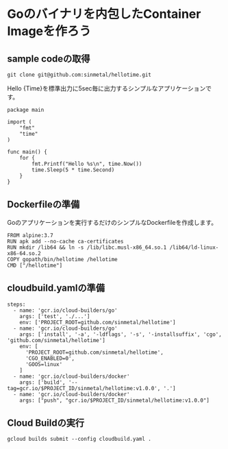 # Goのバイナリを内包したContainer Imageを作ろう

## sample codeの取得

```
git clone git@github.com:sinmetal/hellotime.git
```

Hello {Time}を標準出力に5sec毎に出力するシンプルなアプリケーションです。

```
package main

import (
	"fmt"
	"time"
)

func main() {
	for {
		fmt.Printf("Hello %s\n", time.Now())
		time.Sleep(5 * time.Second)
	}
}
```

## Dockerfileの準備

Goのアプリケーションを実行するだけのシンプルなDockerfileを作成します。

```
FROM alpine:3.7
RUN apk add --no-cache ca-certificates
RUN mkdir /lib64 && ln -s /lib/libc.musl-x86_64.so.1 /lib64/ld-linux-x86-64.so.2
COPY gopath/bin/hellotime /hellotime
CMD ["/hellotime"]
```

## cloudbuild.yamlの準備

```
steps:
  - name: 'gcr.io/cloud-builders/go'
    args: ['test', './...']
    env: ['PROJECT_ROOT=github.com/sinmetal/hellotime']
  - name: 'gcr.io/cloud-builders/go'
    args: ['install', '-a', '-ldflags', '-s', '-installsuffix', 'cgo', 'github.com/sinmetal/hellotime']
    env: [
      'PROJECT_ROOT=github.com/sinmetal/hellotime',
      'CGO_ENABLED=0',
      'GOOS=linux'
    ]
  - name: 'gcr.io/cloud-builders/docker'
    args: ['build', '--tag=gcr.io/$PROJECT_ID/sinmetal/hellotime:v1.0.0', '.']
  - name: 'gcr.io/cloud-builders/docker'
    args: ["push", "gcr.io/$PROJECT_ID/sinmetal/hellotime:v1.0.0"]

```

## Cloud Buildの実行

```
gcloud builds submit --config cloudbuild.yaml .
```